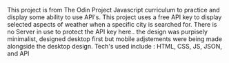 This project is from The Odin Project Javascript curriculum to practice and display some ability to use API's. This project uses a free API key to display selected aspects of weather when a specific city is searched for. There is no Server in use to protect the API key here..
the design was purpisely minimalist, designed desktop first but mobile adjstements were being made alongside the desktop design.
Tech's used include : HTML, CSS, JS, JSON, and API
